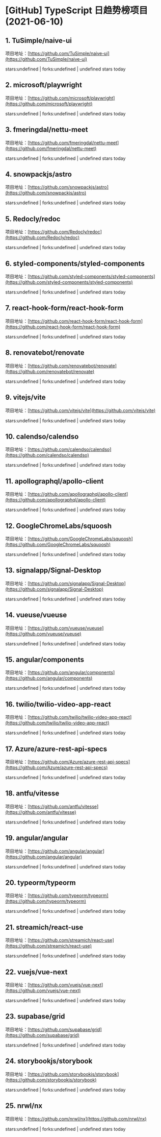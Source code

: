 # [GitHub] TypeScript 日趋势榜项目(2021-06-10)

## 1. TuSimple/naive-ui 

项目地址：[https://github.com/TuSimple/naive-ui](https://github.com/TuSimple/naive-ui)

stars:undefined | forks:undefined | undefined stars today 



## 2. microsoft/playwright 

项目地址：[https://github.com/microsoft/playwright](https://github.com/microsoft/playwright)

stars:undefined | forks:undefined | undefined stars today 



## 3. fmeringdal/nettu-meet 

项目地址：[https://github.com/fmeringdal/nettu-meet](https://github.com/fmeringdal/nettu-meet)

stars:undefined | forks:undefined | undefined stars today 



## 4. snowpackjs/astro 

项目地址：[https://github.com/snowpackjs/astro](https://github.com/snowpackjs/astro)

stars:undefined | forks:undefined | undefined stars today 



## 5. Redocly/redoc 

项目地址：[https://github.com/Redocly/redoc](https://github.com/Redocly/redoc)

stars:undefined | forks:undefined | undefined stars today 



## 6. styled-components/styled-components 

项目地址：[https://github.com/styled-components/styled-components](https://github.com/styled-components/styled-components)

stars:undefined | forks:undefined | undefined stars today 



## 7. react-hook-form/react-hook-form 

项目地址：[https://github.com/react-hook-form/react-hook-form](https://github.com/react-hook-form/react-hook-form)

stars:undefined | forks:undefined | undefined stars today 



## 8. renovatebot/renovate 

项目地址：[https://github.com/renovatebot/renovate](https://github.com/renovatebot/renovate)

stars:undefined | forks:undefined | undefined stars today 



## 9. vitejs/vite 

项目地址：[https://github.com/vitejs/vite](https://github.com/vitejs/vite)

stars:undefined | forks:undefined | undefined stars today 



## 10. calendso/calendso 

项目地址：[https://github.com/calendso/calendso](https://github.com/calendso/calendso)

stars:undefined | forks:undefined | undefined stars today 



## 11. apollographql/apollo-client 

项目地址：[https://github.com/apollographql/apollo-client](https://github.com/apollographql/apollo-client)

stars:undefined | forks:undefined | undefined stars today 



## 12. GoogleChromeLabs/squoosh 

项目地址：[https://github.com/GoogleChromeLabs/squoosh](https://github.com/GoogleChromeLabs/squoosh)

stars:undefined | forks:undefined | undefined stars today 



## 13. signalapp/Signal-Desktop 

项目地址：[https://github.com/signalapp/Signal-Desktop](https://github.com/signalapp/Signal-Desktop)

stars:undefined | forks:undefined | undefined stars today 



## 14. vueuse/vueuse 

项目地址：[https://github.com/vueuse/vueuse](https://github.com/vueuse/vueuse)

stars:undefined | forks:undefined | undefined stars today 



## 15. angular/components 

项目地址：[https://github.com/angular/components](https://github.com/angular/components)

stars:undefined | forks:undefined | undefined stars today 



## 16. twilio/twilio-video-app-react 

项目地址：[https://github.com/twilio/twilio-video-app-react](https://github.com/twilio/twilio-video-app-react)

stars:undefined | forks:undefined | undefined stars today 



## 17. Azure/azure-rest-api-specs 

项目地址：[https://github.com/Azure/azure-rest-api-specs](https://github.com/Azure/azure-rest-api-specs)

stars:undefined | forks:undefined | undefined stars today 



## 18. antfu/vitesse 

项目地址：[https://github.com/antfu/vitesse](https://github.com/antfu/vitesse)

stars:undefined | forks:undefined | undefined stars today 



## 19. angular/angular 

项目地址：[https://github.com/angular/angular](https://github.com/angular/angular)

stars:undefined | forks:undefined | undefined stars today 



## 20. typeorm/typeorm 

项目地址：[https://github.com/typeorm/typeorm](https://github.com/typeorm/typeorm)

stars:undefined | forks:undefined | undefined stars today 



## 21. streamich/react-use 

项目地址：[https://github.com/streamich/react-use](https://github.com/streamich/react-use)

stars:undefined | forks:undefined | undefined stars today 



## 22. vuejs/vue-next 

项目地址：[https://github.com/vuejs/vue-next](https://github.com/vuejs/vue-next)

stars:undefined | forks:undefined | undefined stars today 



## 23. supabase/grid 

项目地址：[https://github.com/supabase/grid](https://github.com/supabase/grid)

stars:undefined | forks:undefined | undefined stars today 



## 24. storybookjs/storybook 

项目地址：[https://github.com/storybookjs/storybook](https://github.com/storybookjs/storybook)

stars:undefined | forks:undefined | undefined stars today 



## 25. nrwl/nx 

项目地址：[https://github.com/nrwl/nx](https://github.com/nrwl/nx)

stars:undefined | forks:undefined | undefined stars today 



